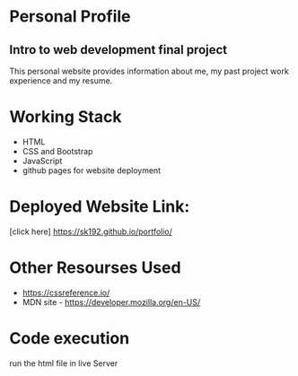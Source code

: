 # Personal Profile 
## Intro to web development final project 

This personal website provides information about me, my past project work experience and my resume.

# Working Stack
- HTML
- CSS and Bootstrap
- JavaScript
- github pages for website deployment

# Deployed Website Link: 
[click here] https://sk192.github.io/portfolio/

# Other Resourses Used
- https://cssreference.io/ 
- MDN site - https://developer.mozilla.org/en-US/


# Code execution
run the html file in live Server
